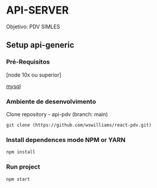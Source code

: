 # API-SERVER

Objetivo: PDV SIMLES

## Setup api-generic

### Pré-Requisitos

[node 10x ou superior]

[mysql](https://https://www.mysql.com/downloads)


### Ambiente de desenvolvimento 

Clone repository - api-pdv (branch: main)

    git clone (https://github.com/wswilliams/react-pdv.git)


### Install dependences mode NPM or YARN
```
npm install
```

### Run project
```
npm start
```
